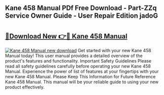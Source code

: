 ## Kane 458 Manual PDf Free Download - Part-ZZq Service Owner Guide - User Repair Edition jadoG

# <h2><a href="http://cf27419.oget.top/?id=Kane+458+Manual">🔗Download New 👉🔴 Kane 458 Manual</a></h2>

[![Kane 458 Manual new download](https://i.imgur.com/5g1atiW.png)](http://cf27419.oget.top/?id=Kane+458+Manual)
Get started with your new Kane 458 Manual today! This user manual provides a detailed overview of the product's features and functionality. Important Safety Guidelines Please read all safety guidelines carefully before operating your new Kane 458 Manual. Experience the power of list of features at your fingertips with your new Kane 458 Manual. Please Keep This Information for Future Reference Kane 458 Manual. This manual will be your reliable guide to using your new product effectively.
